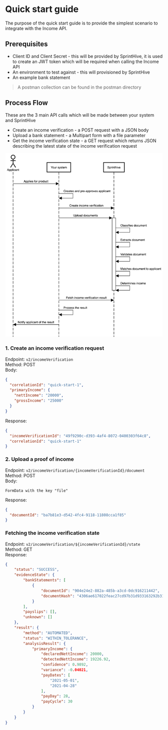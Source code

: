 # Quick start guide

The purpose of the quick start guide is to provide the simplest scenario to integrate with the Income API.

## Prerequisites

 * Client ID and Client Secret - this will be provided by SprintHive, it is used to create an JWT token which will be required when calling the Income API
 * An environment to test against - this will provisioned by SprintHive
 * An example bank statement

> A postman collection can be found in the postman directory
                                                            
## Process Flow

These are the 3 main API calls which will be made between your system and SprintHive
* Create an income verification - a POST request with a JSON body 
* Upload a bank statement - a Multipart form with a file parameter
* Get the income verification state - a GET request which returns JSON describing the latest state of the income verification request

![quick-start-guid-sequence-diagram](images/quick-start-sequence-diagram-1.png)

### 1. Create an income verification request

Endpoint: ```v2/incomeVerification```  
Method: POST  
Body:
```json
{
  "correlationId": "quick-start-1",
  "primaryIncome": {
    "nettIncome": "20000",
    "grossIncome": "25000"
  }
}
```

Response:
```json
{
  "incomeVerificationId": "49f9290c-d393-4af4-8072-0400303f64c8",
  "correlationId": "quick-start-1"
}
```

### 2. Upload a proof of income

Endpoint: ```v2/incomeVerification/{incomeVerificationId}/document```  
Method: POST  
Body:
```
FormData with the key "file"
```

Response:
```json
{
  "documentId": "ba7b81e3-d542-4fc4-9118-11808cca1f85"
}
```

### Fetching the income verification state

Endpoint: ```v2/incomeVerification/${incomeVerificationId}/state```  
Method: GET  
Response:
```json
{
    "status": "SUCCESS",
    "evidenceState": {
        "bankStatements": [
            {
                "documentId": "904e24e2-882a-485b-a3cd-0dc916211442",
                "documentHash": "4306ae617022feac27cd97b31d933163292b315c"
            }
        ],
        "payslips": [],
        "unknown": []
    },
    "result": {
        "method": "AUTOMATED",
        "status": "WITHIN_TOLERANCE",
        "analysisResult": {
            "primaryIncome": {
                "declaredNettIncome": 20000,
                "detectedNettIncome": 19226.92,
                "confidence": 0.9892,
                "variance": -0.04021,
                "payDates": [
                    "2021-05-01",
                    "2021-04-28"
                ],
                "payDay": 28,
                "payCycle": 30
            }
        }
    }
}
```
